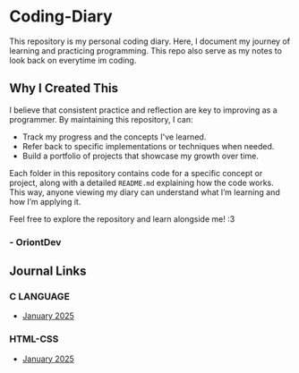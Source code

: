 # Coding-Diary
This repository is my personal coding diary. Here, I document my journey of learning and practicing programming. This repo also serve as my notes to look back on everytime im coding.

## Why I Created This
I believe that consistent practice and reflection are key to improving as a programmer. By maintaining this repository, I can:
- Track my progress and the concepts I've learned.
- Refer back to specific implementations or techniques when needed.
- Build a portfolio of projects that showcase my growth over time.

Each folder in this repository contains code for a specific concept or project, along with a detailed `README.md` explaining how the code works. This way, anyone viewing my diary can understand what I’m learning and how I’m applying it.

Feel free to explore the repository and learn alongside me! :3
### - OriontDev

## Journal Links
### C LANGUAGE
- [January 2025](./C-Language/Journal/January2025.md)

### HTML-CSS
- [January 2025](./HTML-CSS/Journal/January2025.md)
